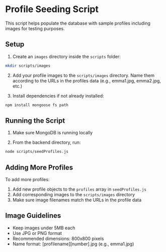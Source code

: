 # Profile Seeding Script

This script helps populate the database with sample profiles including images for testing purposes.

## Setup

1. Create an `images` directory inside the `scripts` folder:
```bash
mkdir scripts/images
```

2. Add your profile images to the `scripts/images` directory. Name them according to the URLs in the profiles data (e.g., emma1.jpg, emma2.jpg, etc.)

3. Install dependencies if not already installed:
```bash
npm install mongoose fs path
```

## Running the Script

1. Make sure MongoDB is running locally

2. From the backend directory, run:
```bash
node scripts/seedProfiles.js
```

## Adding More Profiles

To add more profiles:

1. Add new profile objects to the `profiles` array in `seedProfiles.js`
2. Add corresponding images to the `scripts/images` directory
3. Make sure image filenames match the URLs in the profile data

## Image Guidelines

- Keep images under 5MB each
- Use JPG or PNG format
- Recommended dimensions: 800x800 pixels
- Name format: [profilename][number].jpg (e.g., emma1.jpg)
